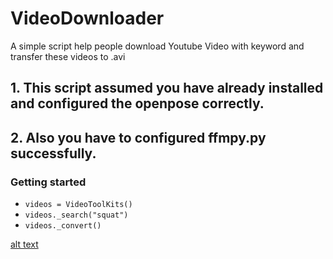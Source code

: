 # VideoDownloader
A simple script help people download Youtube Video with keyword and transfer these videos to .avi

## 1. This script assumed you have already installed and configured the openpose correctly.
## 2. Also you have to configured ffmpy.py successfully.

### Getting started

- `videos = VideoToolKits()`
- `videos._search("squat")`
- `videos._convert()`

[alt text](https://github.com/JIACHENG135/VideoDownloader/VideoDownloader/blob/master/demo.jpg "Logo Title Text 1")
